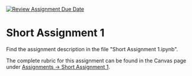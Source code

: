 [![Review Assignment Due Date](https://classroom.github.com/assets/deadline-readme-button-24ddc0f5d75046c5622901739e7c5dd533143b0c8e959d652212380cedb1ea36.svg)](https://classroom.github.com/a/AWMU8qhj)
# Short Assignment 1

Find the assignment description in the file "Short Assignment 1.ipynb".

The complete rubric for this assignment can be found in the Canvas page under [Assignments -> Short Assignment 1](https://ufl.instructure.com/courses/479520/assignments/5840687).
